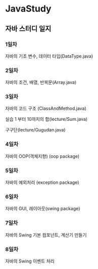 # JavaStudy
## 자바 스터디 일지
### 1일차
자바의 기초 변수, 데이터 타입(DataType.java)

### 2일차
자바의 조건, 배열, 반복문(Array.java)


### 3일차
자바의 코드 구조 (ClassAndMethod.java)

실습
1 부터 10까지의 합(lecture/Sum.java)

구구단(lecture/Gugudan.java)

### 4일차
자바의 OOP(객체지향)  (oop package)

### 5일차
자바의 예외처리 (exception package)

### 6일차
자바의 GUI, 레이아웃(swing package)

### 7일차
자바의 Swing 기본 컴포넌트, 계산기 만들기

### 8일차
자바의 Swing 이벤트 처리